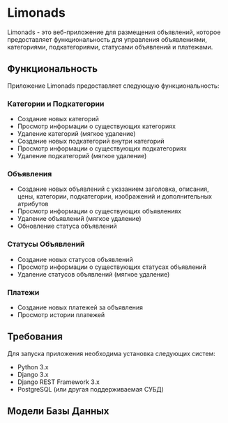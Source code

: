 # Limonads

Limonads - это веб-приложение для размещения объявлений, которое предоставляет функциональность для управления объявлениями, категориями, подкатегориями, статусами объявлений и платежами.

## Функциональность

Приложение Limonads предоставляет следующую функциональность:

### Категории и Подкатегории
- Создание новых категорий
- Просмотр информации о существующих категориях
- Удаление категорий (мягкое удаление)
- Создание новых подкатегорий внутри категорий
- Просмотр информации о существующих подкатегориях
- Удаление подкатегорий (мягкое удаление)

### Объявления
- Создание новых объявлений с указанием заголовка, описания, цены, категории, подкатегории, изображений и дополнительных атрибутов
- Просмотр информации о существующих объявлениях
- Удаление объявлений (мягкое удаление)
- Обновление статуса объявлений

### Статусы Объявлений
- Создание новых статусов объявлений
- Просмотр информации о существующих статусах объявлений
- Удаление статусов объявлений (мягкое удаление)

### Платежи
- Создание новых платежей за объявления
- Просмотр истории платежей

## Требования

Для запуска приложения необходима установка следующих систем:

- Python 3.x
- Django 3.x
- Django REST Framework 3.x
- PostgreSQL (или другая поддерживаемая СУБД)

## Модели Базы Данных



